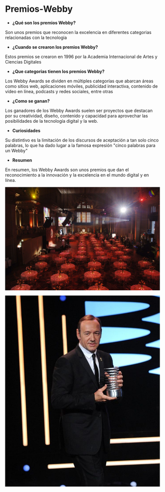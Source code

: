 # Premios-Webby

- __¿Qué son los premios Webby?__

Son unos premios que reconocen la excelencia en diferentes categorias relacionadas con la tecnologia

- __¿Cuando se crearon los premios Webby?__

Estos premios se crearon en 1996 por la Academia Internacional de Artes y Ciencias Digitales

- __¿Que categorias tienen los premios Webby?__

Los Webby Awards se dividen en múltiples categorías que abarcan áreas como sitios web, aplicaciones móviles, publicidad interactiva, contenido de vídeo en línea, podcasts y redes sociales, entre otras

- __¿Como se ganan?__

Los ganadores de los Webby Awards suelen ser proyectos que destacan por su creatividad, diseño, contenido y capacidad para aprovechar las posibilidades de la tecnología digital y la web.

- __Curiosidades__

Su distintivo es la limitación de los discursos de aceptación a tan solo cinco palabras, lo que ha dado lugar a la famosa expresión "cinco palabras para un Webby"

- __Resumen__ 

En resumen, los Webby Awards son unos premios que dan el reconocimiento a la innovación y la
excelencia en el mundo digital y en línea.

![U+200E](https://github.com/aaron-szz/Premios-Webby/blob/main/167399302_c36380b9f4_b%20(1).jpg "imagen")

![U+200E](https://github.com/aaron-szz/Premios-Webby/blob/main/63911436082c5.jpeg "imagen")

